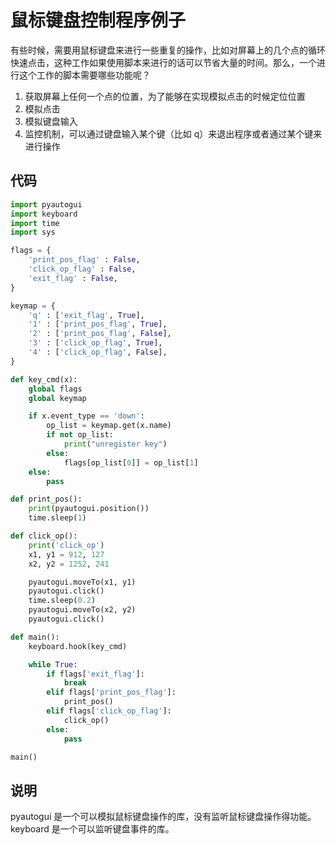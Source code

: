 # 鼠标键盘控制程序例子

有些时候，需要用鼠标键盘来进行一些重复的操作，比如对屏幕上的几个点的循环快速点击，这种工作如果使用脚本来进行的话可以节省大量的时间。那么，一个进行这个工作的脚本需要哪些功能呢？

1. 获取屏幕上任何一个点的位置，为了能够在实现模拟点击的时候定位位置
2. 模拟点击
3. 模拟键盘输入
4. 监控机制，可以通过键盘输入某个键（比如 q）来退出程序或者通过某个键来进行操作

## 代码

```python
import pyautogui
import keyboard
import time
import sys

flags = {
    'print_pos_flag' : False,
    'click_op_flag' : False,
    'exit_flag' : False,
}

keymap = {
    'q' : ['exit_flag', True],
    '1' : ['print_pos_flag', True],
    '2' : ['print_pos_flag', False],
    '3' : ['click_op_flag', True],
    '4' : ['click_op_flag', False],
}

def key_cmd(x):
    global flags 
    global keymap

    if x.event_type == 'down':
        op_list = keymap.get(x.name)
        if not op_list:
            print("unregister key")
        else:
            flags[op_list[0]] = op_list[1]
    else:
        pass

def print_pos():
    print(pyautogui.position())
    time.sleep(1)

def click_op():
    print('click_op')
    x1, y1 = 912, 127
    x2, y2 = 1252, 241

    pyautogui.moveTo(x1, y1)
    pyautogui.click()
    time.sleep(0.2)
    pyautogui.moveTo(x2, y2)
    pyautogui.click()

def main():
    keyboard.hook(key_cmd)

    while True:
        if flags['exit_flag']:
            break
        elif flags['print_pos_flag']:
            print_pos()
        elif flags['click_op_flag']:
            click_op()
        else:
            pass

main()
```

## 说明

pyautogui 是一个可以模拟鼠标键盘操作的库，没有监听鼠标键盘操作得功能。keyboard 是一个可以监听键盘事件的库。
